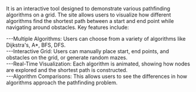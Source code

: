 It is an interactive tool designed to demonstrate various pathfinding algorithms on a grid. The site allows users to visualize how different algorithms find the shortest path between a start and end point while navigating around obstacles. Key features include:<br/>

---Multiple Algorithms: Users can choose from a variety of algorithms like Dijkstra's, A*, BFS, DFS.<br/>
---Interactive Grid: Users can manually place start, end points, and obstacles on the grid, or generate random mazes.<br/>
---Real-Time Visualization: Each algorithm is animated, showing how nodes are explored and the shortest path is constructed.<br/>
---Algorithm Comparisons: This allows users to see the differences in how algorithms approach the pathfinding problem.<br/>
